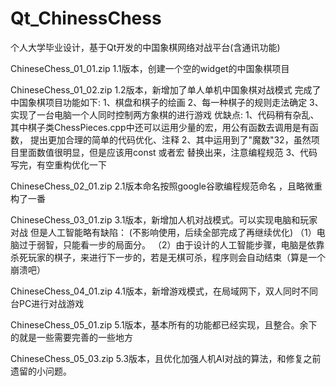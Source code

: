 # Qt_ChinessChess
个人大学毕业设计，基于Qt开发的中国象棋网络对战平台(含通讯功能)

ChineseChess_01_01.zip
1.1版本，创建一个空的widget的中国象棋项目


ChineseChess_01_02.zip
1.2版本，新增加了单人单机中国象棋对战模式
完成了中国象棋项目功能如下:
1、棋盘和棋子的绘画
2、每一种棋子的规则走法确定
3、实现了一台电脑一个人同时控制两方象棋的进行游戏
优缺点:
1、代码稍有杂乱、其中棋子类ChessPieces.cpp中还可以运用少量的宏，用公有函数去调用是有函数， 提出更加合理的简单的代码优化、注释
2、其中运用到了"魔数"32，虽然项目里面数值很明显，但是应该用const 或者宏 替换出来，注意编程规范
3、代码写完，有空重构优化一下

ChineseChess_02_01.zip
2.1版本命名按照google谷歌编程规范命名 ，且略微重构了一番

ChineseChess_03_01.zip
3.1版本，新增加人机对战模式。可以实现电脑和玩家对战
 但是人工智能略有缺陷： (不影响使用，后续全部完成了再继续优化)
（1）电脑过于弱智，只能看一步的局面分。
（2）由于设计的人工智能步骤，电脑是依靠杀死玩家的棋子，来进行下一步的，若是无棋可杀，程序则会自动结束（算是一个崩溃吧）

ChineseChess_04_01.zip
4.1版本，新增游戏模式，在局域网下，双人同时不同台PC进行对战游戏
      
ChineseChess_05_01.zip
5.1版本，基本所有的功能都已经实现，且整合。余下的就是一些需要完善的一些地方


ChineseChess_05_03.zip
5.3版本，且优化加强人机AI对战的算法，和修复之前遗留的小问题。
